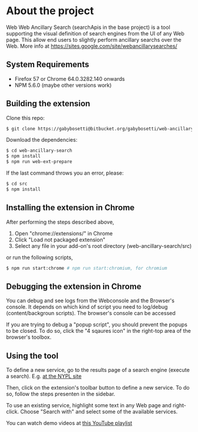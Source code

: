 # About the project

Web Web Ancillary Search (searchApis in the base project) is a tool supporting the visual definition of search engines from the UI of any Web page. This allow end users to slightly perform ancillary searchs over the Web. More info at <https://sites.google.com/site/webancillarysearches/>

## System Requirements

-   Firefox 57 or Chrome 64.0.3282.140 onwards
-   NPM 5.6.0 (maybe other versions work)

## Building the extension

Clone this repo:

```sh
$ git clone https://gabybosetti@bitbucket.org/gabybosetti/web-ancillary-search.git
```

Download the dependencies:

```sh
$ cd web-ancillary-search
$ npm install
$ npm run web-ext-prepare
```

If the last command throws you an error, please:
```sh
$ cd src
$ npm install
```

## Installing the extension in Chrome

After performing the steps described above,

1.  Open "chrome://extensions/" in Chrome
2.  Click "Load not packaged extension"
3.  Select any file in your add-on's root directory (web-ancillary-search/src)

or run the following scripts,

```sh
$ npm run start:chrome # npm run start:chromium, for chromium
```

## Debugging the extension in Chrome

You can debug and see logs from the Webconsole and the Browser's console. It depends on which kind of script you need to log/debug (content/backgroun scripts). The browser's console can be accessed

If you are trying to debug a "popup script", you should prevent the popups to be closed. To do so, click the "4 sqaures icon" in the right-top area of the browser's toolbox.

## Using the tool

To define a new service, go to the results page of a search engine (execute a search). E.g. [at the NYPL site](https://browse.nypl.org/iii/encore/search/C__Srayuela__Orightresult__U?searched_from=header_search×tamp=1525352919240&lang=eng)

Then, click on the extension's toolbar button to define a new service. To do so, follow the steps presenten in the sidebar.

To use an existing service, highlight some text in any Web page and right-click. Choose "Search with" and select some of the available services.

You can watch demo videos at [this YouTube playlist](https://www.youtube.com/watch?v=fqhG5uwMuNA&list=PLHuNJBFXxaLA1FfFMtzvOXojI0yg4WWxj)
